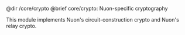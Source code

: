 @dir /core/crypto
@brief core/crypto: Nuon-specific cryptography

This module implements Nuon's circuit-construction crypto and Nuon's
relay crypto.


